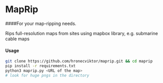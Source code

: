 # MapRip

####For your map-ripping needs.

Rips full-resolution maps from sites using mapbox library, e.g. submarine cable maps

#### Usage
```bash
git clone https://github.com/hronecviktor/maprip.git && cd maprip
pip install -r requirements.txt
python3 maprip.py <URL of the map>
# look for huge pngs in the directory
```
